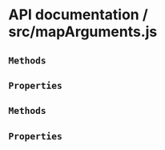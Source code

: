 # API documentation / src/mapArguments.js

<!-- div class="toc-container" -->

<!-- div -->

## `Methods`

<!-- /div -->

<!-- div -->

## `Properties`

<!-- /div -->

<!-- /div -->

<!-- div class="doc-container" -->

<!-- div -->

## `Methods`

<!-- /div -->

<!-- div -->

## `Properties`

<!-- /div -->

<!-- /div -->

 [1]: #methods "Jump back to the TOC."
